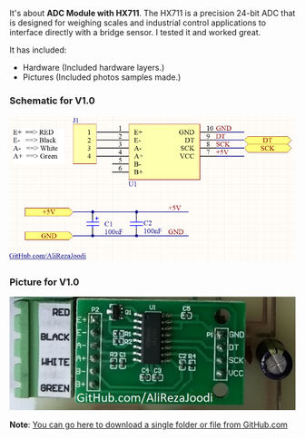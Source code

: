 It's about **ADC Module with HX711**. 
The HX711 is a precision 24-bit ADC that is designed for weighing scales and industrial control applications to interface directly with a bridge sensor. 
I tested it and worked great.  

It has included:
- Hardware (Included hardware layers.)
- Pictures (Included photos samples made.)

### Schematic for V1.0
![](Hardware/V1.0.png?raw=true)

### Picture for V1.0
![](Pictures/V1.0.jpg?raw=true)

**Note**: [You can go here to download a single folder or file from GitHub.com](https://minhaskamal.github.io/DownGit/#/home)
